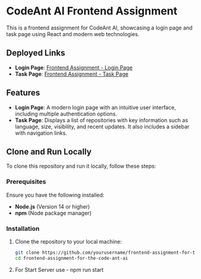 # CodeAnt AI Frontend Assignment

This is a frontend assignment for CodeAnt AI, showcasing a login page and task page using React and modern web technologies.

## Deployed Links

- **Login Page**: [Frontend Assignment - Login Page](https://frontend-assignment-for-the-code-ant-ai.vercel.app/)
- **Task Page**: [Frontend Assignment - Task Page](https://frontend-assignment-for-the-code-ant-ai.vercel.app/task)

## Features

- **Login Page**: A modern login page with an intuitive user interface, including multiple authentication options.
- **Task Page**: Displays a list of repositories with key information such as language, size, visibility, and recent updates. It also includes a sidebar with navigation links.

## Clone and Run Locally

To clone this repository and run it locally, follow these steps:

### Prerequisites

Ensure you have the following installed:

- **Node.js** (Version 14 or higher)
- **npm** (Node package manager)

### Installation

1. Clone the repository to your local machine:

   ```bash
   git clone https://github.com/yourusername/frontend-assignment-for-the-code-ant-ai.git
   cd frontend-assignment-for-the-code-ant-ai
2. For Start Server
   use - npm run start
